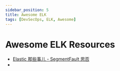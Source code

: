 ```yaml
---
sidebar_position: 5
title: Awesome ELK
tags: [DevSecOps, ELK, Awesome]
---
```


Awesome ELK Resources
=====================


- [Elastic 那些事儿 - SegmentFault 思否](https://segmentfault.com/blog/elastic-adventures)
-
